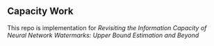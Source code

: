 ## Capacity Work

This repo is implementation for *Revisiting the Information Capacity of Neural Network Watermarks: Upper Bound Estimation and Beyond*

